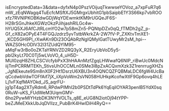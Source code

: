 isEncryptedData=3&data=dyfxN4p0PszVOijuqTkwwseYOVoz_a7xpFuR7q6mW_zEqNWagq4TuEcfcMSftXJ5GMrgxUbhitG1pbSaipbE1Y3S66kp7vbROOxfz7RVNIPKOBKdwGDjWqYDEwmktKM9rUGQeJF6S-H28rSGnJhkeXGWzOkzPJihjashRILGc4w-hYUQ5XJ6AfCJtRLcmYO2w7p58mZn5-PQNtpDZx0qQ_fTMDh2gZ_p-Gf_cX82aOPyE4T4FGQJzdrz5yvTstbWkrkZA-2W7fV-P_ZXKtvTmXE1-_KCD5GH9Pl_rXwAKn9Di23OQAbRzNgIQMyIGatTUwyMr2sM_hpi--WAZS0HcODlV32l31ZUdQYIM95-aMqFw3rBo0oZKTaYRNVZD2RQ3yX_R2EryUbVoD5y5-pbl2kyLt70C0Tj5wLVoVO_4_uH5D-MUI0zqH8ZHLCSCVcfybPxX3hHAAnMzfZgqLHWwafQ6NIP_riBwUc0MdcNiijTmPCRRMTEKh_StivsUhOCCMLn0SMe3l8pZxACQxmXzk3Z1renrrugXHZs_JgNEkeute9Sm8nX0F2Ht1DsrzU6XBU3n4OQNCQZFQBMaLDC6fgW4UcBaqCcdwbVdwTOFfAif7jX_iiXpVoWm2sVN058HUHkpKcofwXtIF9Gp6ovq4hLELj1vFXqfMAYOkd_JS_aqrFU-jg1pT4ag2XTyRdm6_RPdwPlMhI2b0PSDtTdPk6YqEqilOYAR3penIB5YdX0sq0RuW-uKS_FUdWeM3UqmGMV-6ho2PywMIYHzbDK3NYfVOLTs_q8E_eUG8N2iotOj94tYPP-beZJMeEXkkUbJqDVlIzz_PubBrK4HwlDiH4RyQ== 
